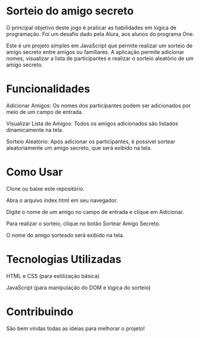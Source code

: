 # Sorteio do amigo secreto
O principal objetivo deste jogo é praticar as habilidades em lógica de programação. Foi um desafio dado pela Alura, aos alunos do programa One.

Este é um projeto simples em JavaScript que permite realizar um sorteio de amigo secreto entre amigos ou familiares. A aplicação permite adicionar nomes, visualizar a lista de participantes e realizar o sorteio aleatório de um amigo secreto.
# Funcionalidades
Adicionar Amigos: Os nomes dos participantes podem ser adicionados por meio de um campo de entrada.

Visualizar Lista de Amigos: Todos os amigos adicionados são listados dinamicamente na tela.

Sorteio Aleatório: Após adicionar os participantes, é possível sortear aleatoriamente um amigo secreto, que será exibido na tela.

# Como Usar
Clone ou baixe este repositório.

Abra o arquivo index.html em seu navegador.

Digite o nome de um amigo no campo de entrada e clique em Adicionar.

Para realizar o sorteio, clique no botão Sortear Amigo Secreto.

O nome do amigo sorteado será exibido na tela.

# Tecnologias Utilizadas
HTML e CSS (para estilização básica)

JavaScript (para manipulação do DOM e lógica do sorteio)

# Contribuindo
São bem vindas todas as ideias para melhorar o projeto!
